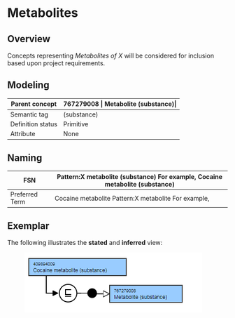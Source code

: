 # Metabolites

## Overview

Concepts representing _Metabolites of X_ will be considered for inclusion based upon project requirements.

## Modeling

| Parent concept | 767279008 \| Metabolite (substance)\| |
|---|---|
| Semantic tag | (substance) |
| Definition status | Primitive |
| Attribute | None |

## Naming

| FSN | Pattern:X metabolite (substance) For example, Cocaine metabolite (substance) |
|---|---|
| Preferred Term | Cocaine metabolite Pattern:X metabolite For example, |

## Exemplar

The following illustrates the **stated** and **inferred** view:

<figure><img src="images/179932006.png" alt="" title=""></figure>
